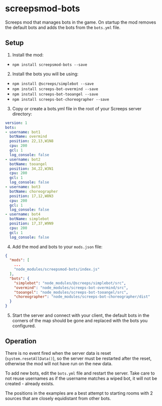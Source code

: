 # screepsmod-bots

Screeps mod that manages bots in the game. On startup the mod removes the default bots 
and adds the bots from the `bots.yml` file.

## Setup

1. Install the mod:
  * `npm install screepsmod-bots --save`
2. Install the bots you will be using:
  * `npm install @screeps/simplebot --save`
  * `npm install screeps-bot-overmind --save`
  * `npm install screeps-bot-tooangel --save`
  * `npm install screeps-bot-choreographer --save`
3. Copy or create a bots.yml file in the root of your Screeps server directory:

```yaml
version: 1
bots:
- username: bot1
  botName: overmind
  position: 22,13,W1N8
  cpu: 200
  gcl: 1
  log_console: false
- username: bot2
  botName: tooangel
  position: 34,22,W3N1
  cpu: 200
  gcl: 1
  log_console: false
- username: bot3
  botName: choreographer
  position: 17,12,W8N3
  cpu: 200
  gcl: 1
  log_console: false
- username: bot4
  botName: simplebot
  position: 17,37,W9N9
  cpu: 200
  gcl: 1
  log_console: false
```

4. Add the mod and bots to your `mods.json` file:

```json
{
  "mods": [
    ...
    "node_modules/screepsmod-bots/index.js"
  ],
  "bots": {
    "simplebot": "node_modules/@screeps/simplebot/src",
    "overmind": "node_modules/screeps-bot-overmind/src",
    "tooangel": "node_modules/screeps-bot-tooangel/src",
    "choreographer": "node_modules/screeps-bot-choreographer/dist"
  }
}
```

5. Start the server and connect with your client, the default bots in the corners of
   the map should be gone and replaced with the bots you configured.

## Operation

There is no event fired when the server data is reset (`system.resetAllData()`), so
the server must be restarted after the reset, otherwise the mod will not have run
on the new data.

To add new bots, edit the `bots.yml` file and restart the server. Take care to not reuse
usernames as if the username matches a wiped bot, it will not be created - already exists.

The positions in the examples are a best attempt to starting rooms with 2 sources that are
closely equidistant from other bots. 